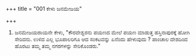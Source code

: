 +++
title = "001 ಕೇಳು ಜನಮೇಜಯ"

+++
1.  ಜನಮೇಜಯರಾಯನೇ ಕೇಳು, "ಕೌರವೇಶ್ವರನು ಪಯಣದ ಮೇಲೆ ಪಯಣ ಮಾಡುತ್ತ ಹಸ್ತಿನಾಪುರಕ್ಕೆ ಹೋಗಿ ಸೇರಿದನು. ಉಳಿದ ಎಲ್ಲ ಭೂಪಾಲರಿಗೂ ಆದ ಸಂಕಟವನ್ನು ಏನೆಂದು ಹೇಳುವುದು ? ಪಾಂಚಾಲ ದೇಶದಿಂದ ಹೊರಟು ತಮ್ಮ ತಮ್ಮ ನಗರಗಳನ್ನು ಸೇರಿಕೊಂಡರು."